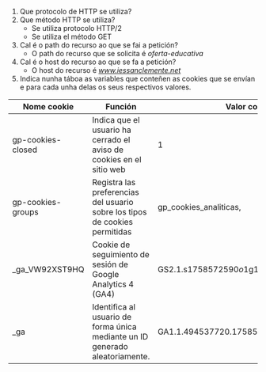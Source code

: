 1. Que protocolo de HTTP se utiliza?
2. Que método HTTP se utiliza?
    - Se utiliza protocolo HTTP/2
    - Se utiliza el método GET
3. Cal é o path do recurso ao que se fai a petición?
    - O path do recurso que se solicita é *oferta-educativa*
4. Cal é o host do recurso ao que se fa a petición?
    - O host do recurso é *www.iessanclemente.net*
5. Indica nunha táboa as variables que conteñen as cookies que se envían e para cada unha delas os seus respectivos valores.

| Nome cookie | Función |Valor cookie |
|-----------|-----------|-----------|
| gp-cookies-closed | Indica que el usuario ha cerrado el aviso de cookies en el sitio web|  1   |
| gp-cookies-groups | Registra las preferencias del usuario sobre los tipos de cookies permitidas |  gp_cookies_analiticas,   |
| _ga_VW92XST9HQ |  Cookie de seguimiento de sesión de Google Analytics 4 (GA4) |   GS2.1.s1758572590$o1$g1$t1758572594$j56$l0$h0  |
| _ga| Identifica al usuario de forma única mediante un ID generado aleatoriamente. |   GA1.1.494537720.1758572590 |
